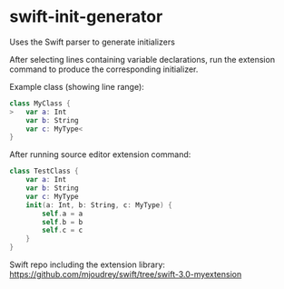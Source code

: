 # swift-init-generator
Uses the Swift parser to generate initializers

After selecting lines containing variable declarations, run the extension command to produce the corresponding initializer.

Example class (showing line range):
``` swift
class MyClass {
>   var a: Int
    var b: String
    var c: MyType<
}
```
After running source editor extension command:
``` swift
class TestClass {
    var a: Int
    var b: String
    var c: MyType
    init(a: Int, b: String, c: MyType) {
        self.a = a
        self.b = b
        self.c = c
    }
}
```

Swift repo including the extension library:
https://github.com/mjoudrey/swift/tree/swift-3.0-myextension
